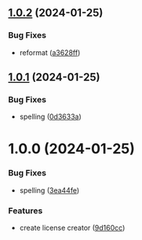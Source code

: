 ## [1.0.2](https://github.com/sebastianbachmaier/create-license-file-cli/compare/v1.0.1...v1.0.2) (2024-01-25)


### Bug Fixes

* reformat ([a3628ff](https://github.com/sebastianbachmaier/create-license-file-cli/commit/a3628ff755ddf2157190a46a4ec03c8597ca783a))

## [1.0.1](https://github.com/sebastianbachmaier/create-license-file-cli/compare/v1.0.0...v1.0.1) (2024-01-25)


### Bug Fixes

* spelling ([0d3633a](https://github.com/sebastianbachmaier/create-license-file-cli/commit/0d3633a40c59707b85713c80d45993472e65e947))

# 1.0.0 (2024-01-25)


### Bug Fixes

* spelling ([3ea44fe](https://github.com/sebastianbachmaier/create-license-file-cli/commit/3ea44fe9d85f67fffdd089526adda80cd25f17c5))


### Features

* create license creator ([9d160cc](https://github.com/sebastianbachmaier/create-license-file-cli/commit/9d160cc294cff0a816d6d6718a0e34e33c882846))
